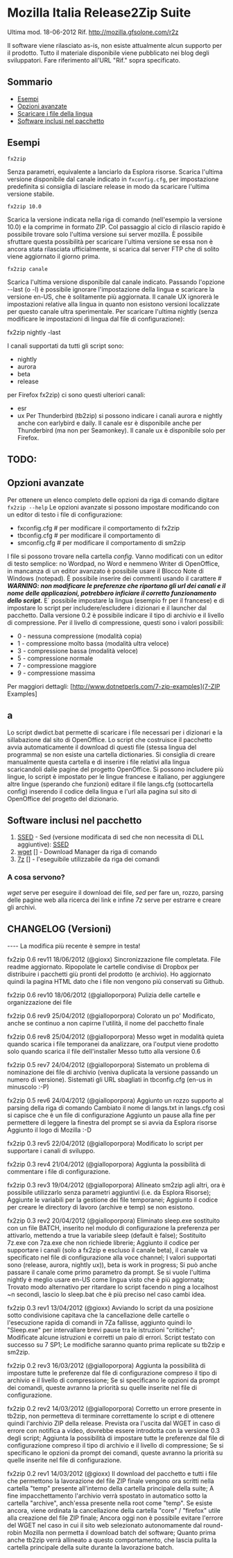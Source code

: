 Mozilla Italia Release2Zip Suite
================================
Ultima mod. 18-06-2012
Rif. http://mozilla.gfsolone.com/r2z

Il software viene rilasciato as-is, non esiste attualmente alcun supporto
per il prodotto. Tutto il materiale disponibile viene pubblicato nei blog degli sviluppatori.
Fare riferimento all'URL "Rif." sopra specificato.

Sommario
------
* [Esempi](#Esempi)
* [Opzioni avanzate](#avanzate)
* [Scaricare i file della lingua](#lingue)
* [Software inclusi nel pacchetto](#software)


Esempi
-------

    fx2zip
    
Senza parametri, equivalente a lanciarlo da Esplora risorse.
Scarica l'ultima versione disponibile dal canale indicato in `fxconfig.cfg`, per impostazione predefinita si consiglia di lasciare release in modo da scaricare l'ultima versione stabile.

    fx2zip 10.0
	
Scarica la versione indicata nella riga di comando (nell'esempio la versione 10.0) e la comprime in formato ZIP. 
Col passaggio al ciclo di rilascio rapido è possibile trovare solo l'ultima versione sui server mozilla.
È possibile sfruttare questa possibilità per scaricare l'ultima versione se essa non è ancora stata rilasciata ufficialmente, si scarica dal server FTP che di solito viene aggiornato il giorno prima.

    fx2zip canale
    
Scarica l'ultima versione disponibile dal canale indicato. 
Passando l'opzione --last (o -l) è possibile ignorare l'impostazione della lingua e scaricare la versione en-US, che è solitamente più aggiornata.
Il canale UX ignorerà le impostazioni relative alla lingua in quanto non esistono versioni localizzate per questo canale ultra sperimentale.
Per scaricare l'ultima nightly (senza modificare le impostazioni di lingua dal file di configurazione):

  fx2zip nightly -last
  
I canali supportati da tutti gli script sono:
* nightly
* aurora
* beta
* release

per Firefox fx2zip) ci sono questi ulteriori canali:
* esr
* ux
Per Thunderbird (tb2zip) si possono indicare i canali aurora e nightly anche con earlybird e daily.
Il canale esr è disponibile anche per Thunderbird (ma non per Seamonkey).
Il canale ux è disponibile solo per Firefox.

TODO: 
----

Opzioni avanzate
-----------------
Per ottenere un elenco completo delle opzioni da riga di comando digitare `fx2zip --help`
Le opzioni avanzate si possono impostare modificando con un editor di testo i file di configurazione:
* fxconfig.cfg # per modificare il comportamento di fx2zip
* tbconfig.cfg # per modificare il comportamento di
* smconfig.cfg # per modificare il comportamento di sm2zip

I file si possono trovare nella cartella *config*. Vanno modificati con un editor di testo semplice: no Wordpad, no Word e nemmeno Writer di OpenOffice, in mancanza di un editor avanzato è possibile usare il Blocco Note di Windows (notepad).
È possibile inserire dei commenti usando il carattere #
***WARNING: non modificare le preferenze che riportano gli url dei canali e il nome delle applicazioni, potrebbero inficiare il corretto funzionamento dello script.***
E` possibile impostare la lingua (esempio fr per il francese) e di impostare lo script per includere/escludere i dizionari e il launcher dal pacchetto.
Dalla versione 0.2 è possibile indicare il tipo di archivio e il livello di compressione. 
Per il livello di compressione, questi sono i valori possibili:
* 0 - nessuna compressione (modalità copia)
* 1 - compressione molto bassa (modalità ultra veloce)
* 3 - compressione bassa (modalità veloce)
* 5 - compressione normale
* 7 - compressione maggiore
* 9 - compressione massima

Per maggiori dettagli: [http://www.dotnetperls.com/7-zip-examples](7-ZIP Examples]
	
a
------------------------------
Lo script dwdict.bat permette di scaricare i file necessari per i dizionari e la sillabazione dal sito di OpenOffice. 
Lo script che costruisce il pacchetto avvia automaticamente il download di questi file (stessa lingua del programma) se non esiste una cartella dictionaries.
Si consiglia di creare manualmente questa cartella e di inserire i file relativi alla lingua scaricandoli dalle pagine del progetto OpenOffice.
Si possono includere più lingue, lo script è impostato per le lingue francese e italiano, per aggiungere altre lingue (sperando che funzioni) editare il file langs.cfg (sottocartella config) inserendo il codice della lingua e l'url alla pagina sul sito di OpenOffice del progetto del dizionario.

Software inclusi nel pacchetto
-------------------------------
1. [SSED] - Sed (versione modificata di sed che non necessita di DLL aggiuntive): [SSED][]
2. [wget] [] - Download Manager da riga di comando
3. [7z] [] -  l'eseguibile utilizzabile da riga dei comandi


[SSED]: http://sed.sourceforge.net/grabbag/ssed/
[wget]: http://www.gnu.org/software/wget/
[7z]: http://www.7-zip.org/
### A cosa servono? ###
*wget* serve per eseguire il download dei file, *sed* per fare un, rozzo, parsing delle pagine web alla ricerca dei link e infine *7z* serve per estrarre e creare gli archivi.
	


CHANGELOG (Versioni)
---
---- La modifica più recente è sempre in testa!

fx2zip 0.6 rev11 18/06/2012 (@gioxx)
	Sincronizzazione file completata.
	File readme aggiornato.
	Ripopolate le cartelle condivise di Dropbox per distribuire i pacchetti giù pronti del prodotto (e archivio). Ho aggiornato quindi la pagina HTML dato che i file non vengono più conservati su Github.
	
fx2zip 0.6 rev10 18/06/2012 (@gialloporpora)
	Pulizia delle cartelle e organizzazione dei file
	
fx2zip 0.6 rev9 25/04/2012 (@gialloporpora)
	Colorato un po'
	Modificato, anche se continuo a non capirne l'utilità, il nome del pacchetto finale
	
fx2zip 0.6 rev8 25/04/2012 (@gialloporpora)
	Messo wget in modalità quieta quando scarica i file temporanei da analizzare, ora l'output viene prodotto solo quando scarica il file dell'installer
	Messo tutto alla versione 0.6
	
fx2zip 0.5 rev7 24/04/2012 (@gialloporpora)
	Sistemato un problema di nominazione dei file di archivio (veniva duplicata la versione passando un numero di versione). 
	Sistemati gli URL sbagliati in tbconfig.cfg (en-us in minuscolo :-P)
	
fx2zip 0.5 rev6 24/04/2012 (@gialloporpora)
	Aggiunto un rozzo supporto al parsing della riga di comando
	Cambiato il nome di langs.txt in langs.cfg così si capisce che è un file di configurazione
	Aggiunto un pause alla fine per permettere di leggere la finestra del prompt se si avvia da Esplora risorse
	Aggiunto il logo di Mozilla :-D

fx2zip 0.3 rev5 22/04/2012 (@gialloporpora)
	Modificato lo script per supportare i canali di sviluppo. 

fx2zip 0.3 rev4 21/04/2012 (@gialloporpora)
	Aggiunta la possibilità di commentare i file di configurazione.

fx2zip 0.3 rev3 19/04/2012 (@gialloporpora)
	Allineato sm2zip agli altri, ora è possibile utilizzarlo senza parametri aggiuntivi (i.e. da Esplora Risorse);
	Aggiunte le variabili per la gestione dei file temporanei;
	Aggiunto il codice per creare le directory di lavoro (archive e temp) se non esistono.
	
fx2zip 0.3 rev2 20/04/2012 (@gialloporpora)
	Eliminato sleep.exe sostituito con un file BATCH, inserito nel modulo di configurazione la preferenza per attivarlo, mettendo a true la variabile sleep (default è false);
	Sostituito 7z.exe con 7za.exe che non richiede librerie;
	Aggiunto il codice per supportare i canali (solo a fx2zip e escluso il canale beta), il canale va specificato nel file di configurazione alla voce channel;
	I valori supportati sono (release, aurora, nightly ux)), beta is work in progress;
	Si può anche passare il canale come primo parametro da prompt. Se si vuole l'ultima nightly è meglio usare en-US come lingua visto che è più aggiornata;
	Trovato modo alternativo per ritardare lo script facendo n ping a localhost ~n secondi, lascio lo sleep.bat che è più preciso nel caso cambi idea.

fx2zip 0.3 rev1 13/04/2012 (@gioxx)
	Avviando lo script da una posizione sotto condivisione capitava che la cancellazione delle cartelle o l'esecuzione rapida di comandi in 7Za fallisse, aggiunto quindi lo "Sleep.exe" per intervallare brevi pause tra le istruzioni "critiche";
	Modificate alcune istruzioni e corretti un paio di errori. Script testato con successo su 7 SP1;
	Le modifiche saranno quanto prima replicate su tb2zip e sm2zip.

fx2zip 0.2 rev3 16/03/2012 (@gialloporpora)
	Aggiunta la possibilità di impostare tutte le preferenze dal file di configurazione compreso il tipo di archivio e il livello di compressione;
	Se si specificano le opzioni da prompt dei comandi, queste avranno la priorità su quelle inserite nel file di configurazione.
	
fx2zip 0.2 rev2 14/03/2012 (@gialloporpora)
	Corretto un errore presente in tb2zip, non permetteva di terminare correttamente lo script e di ottenere quindi l'archivio ZIP della release. Prevista ora l'uscita dal WGET in caso di errore con notifica a video, dovrebbe essere introdotta con la versione 0.3 degli script;
	Aggiunta la possibilità di impostare tutte le preferenze dal file di configurazione compreso il tipo di archivio e il livello di compressione;
	Se si specificano le opzioni da prompt dei comandi, queste avranno la priorità su quelle inserite nel file di configurazione.

fx2zip 0.2 rev1 14/03/2012 (@gioxx)
	Il download del pacchetto e tutti i file che permettono la lavorazione del file ZIP finale vengono ora scritti nella cartella "temp" presente all'interno della cartella principale della suite;
	A fine impacchettamento l'archivio verrà spostato in automatico sotto la cartella "archive", anch'essa presente nella root come "temp". Se esiste ancora, viene ordinata la cancellazione della cartella "core" / "firefox" utile alla creazione del file ZIP finale;
	Ancora oggi non è possibile evitare l'errore del WGET nel caso in cui il sito web selezionato autonomamente dal round-robin Mozilla non permetta il download batch del software;
	Quanto prima anche tb2zip verrà allineato a questo comportamento, che lascia pulita la cartella principale della suite durante la lavorazione batch.